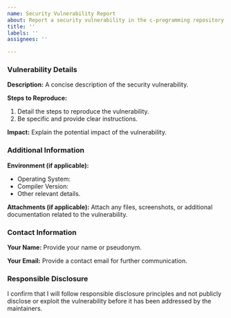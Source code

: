 ```yaml
---
name: Security Vulnerability Report
about: Report a security vulnerability in the c-programming repository
title: ''
labels: ''
assignees: ''

---
```


### Vulnerability Details

**Description:**
A concise description of the security vulnerability.

**Steps to Reproduce:**
1. Detail the steps to reproduce the vulnerability.
2. Be specific and provide clear instructions.

**Impact:**
Explain the potential impact of the vulnerability.

### Additional Information

**Environment (if applicable):**
- Operating System:
- Compiler Version:
- Other relevant details.

**Attachments (if applicable):**
Attach any files, screenshots, or additional documentation related to the vulnerability.

### Contact Information

**Your Name:**
Provide your name or pseudonym.

**Your Email:**
Provide a contact email for further communication.

### Responsible Disclosure

I confirm that I will follow responsible disclosure principles and not publicly disclose or exploit the vulnerability before it has been addressed by the maintainers.
